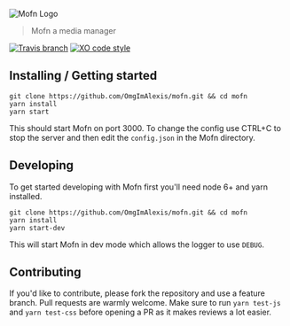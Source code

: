 ![Mofn Logo](https://cdn.rawgit.com/OmgImAlexis/mofn/a969cf2bef3a3b7749cb2dadd625ed5da8c552df/.github/logo.svg)

> Mofn a media manager

[![Travis branch](https://img.shields.io/travis/rust-lang/rust/master.svg)](https://travis-ci.org/omgimalexis/mofn/master) [![XO code style](https://img.shields.io/badge/code_style-XO-5ed9c7.svg)](https://github.com/sindresorhus/xo)

## Installing / Getting started

```shell
git clone https://github.com/OmgImAlexis/mofn.git && cd mofn
yarn install
yarn start
```

This should start Mofn on port 3000.
To change the config use CTRL+C to stop the server and then edit the `config.json` in the Mofn directory.

## Developing

To get started developing with Mofn first you'll need node 6+ and yarn installed.

```shell
git clone https://github.com/OmgImAlexis/mofn.git && cd mofn
yarn install
yarn start-dev
```

This will start Mofn in dev mode which allows the logger to use `DEBUG`.

<!-- ## Features

What's all the bells and whistles this project can perform?
* What's the main functionality
* You can also do another thing
* If you get really randy, you can even do this -->

<!-- ## Configuration

Here you should write what are all of the configurations a user can enter when
using the project.

#### Argument 1
Type: `String`  
Default: `'default value'`

State what an argument does and how you can use it. If needed, you can provide
an example below.

Example:
```bash
awesome-project "Some other value"  # Prints "You're nailing this readme!"
```

#### Argument 2
Type: `Number|Boolean`  
Default: 100

Copy-paste as many of these as you need. -->

## Contributing

If you'd like to contribute, please fork the repository and use a feature
branch. Pull requests are warmly welcome. Make sure to run `yarn test-js`
and `yarn test-css` before opening a PR as it makes reviews a lot easier.
